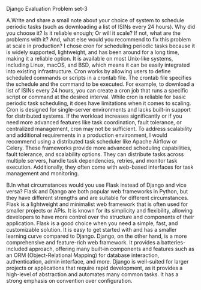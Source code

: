 Django Evaluation
Problem set-3 

A.Write and share a small note about your choice of system to schedule periodic tasks (such as downloading a list of ISINs every 24 hours). Why did you choose it? Is it reliable enough; Or will it scale? If not, what are the problems with it? And, what else would you recommend to fix this problem at scale in production?
 I chose cron for scheduling periodic tasks because it is widely supported, lightweight, and has been around for a long time, making it a reliable option. It is available on most Unix-like systems, including Linux, macOS, and BSD, which means it can be easily integrated into existing infrastructure. Cron works by allowing users to define scheduled commands or scripts in a crontab file. The crontab file specifies the schedule and the command to be executed. For example, to download a list of ISINs every 24 hours, you can create a cron job that runs a specific script or command at the desired interval. While cron is reliable for basic periodic task scheduling, it does have limitations when it comes to scaling. Cron is designed for single-server environments and lacks built-in support for distributed systems. If the workload increases significantly or if you need more advanced features like task coordination, fault tolerance, or centralized management, cron may not be sufficient. To address scalability and additional requirements in a production environment, I would recommend using a distributed task scheduler like Apache Airflow or Celery. These frameworks provide more advanced scheduling capabilities, fault tolerance, and scalability options. They can distribute tasks across multiple servers, handle task dependencies, retries, and monitor task execution. Additionally, they often come with web-based interfaces for task management and monitoring. 
     
B.In what circumstances would you use Flask instead of Django and vice versa?
 Flask and Django are both popular web frameworks in Python, but they have different strengths and are suitable for different circumstances. Flask is a lightweight and minimalist web framework that is often used for smaller projects or APIs. It is known for its simplicity and flexibility, allowing developers to have more control over the structure and components of their application. Flask is a good choice when you need a simple, fast, and customizable solution. It is easy to get started with and has a smaller learning curve compared to Django. Django, on the other hand, is a more comprehensive and feature-rich web framework. It provides a batteries-included approach, offering many built-in components and features such as an ORM (Object-Relational Mapping) for database interaction, authentication, admin interface, and more. Django is well-suited for larger projects or applications that require rapid development, as it provides a high-level of abstraction and automates many common tasks. It has a strong emphasis on convention over configuration.

